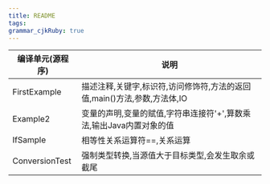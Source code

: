 ```yaml
---
title: README
tags: 
grammar_cjkRuby: true
---
```



编译单元(源程序)|说明
---|---
FirstExample|描述注释,关键字,标识符,访问修饰符,方法的返回值,main()方法,参数,方法体,IO
Example2|变量的声明,变量的赋值,字符串连接符'+',算数乘法,输出Java内置对象的值
IfSample|相等性关系运算符==,关系运算
ConversionTest|强制类型转换,当源值大于目标类型,会发生取余或截尾
